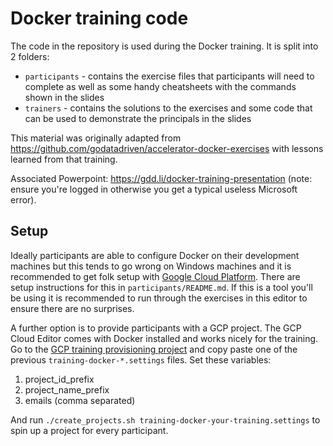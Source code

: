 # Docker training code

The code in the repository is used during the Docker training. It is split into 2 folders:
- `participants` - contains the exercise files that participants will need to complete as well 
as some handy cheatsheets with the commands shown in the slides
- `trainers` - contains the solutions to the exercises and some code that can be used to demonstrate
the principals in the slides

This material was originally adapted from https://github.com/godatadriven/accelerator-docker-exercises with lessons learned from that training.

Associated Powerpoint: https://gdd.li/docker-training-presentation (note: ensure you're logged in otherwise you get a typical useless Microsoft error).

## Setup

Ideally participants are able to configure Docker on their development machines but this tends to go wrong on Windows machines
and it is recommended to get folk setup with [Google Cloud Platform](https://cloud.google.com/shell).  There are setup instructions for this in `participants/README.md`.  If this is a tool you'll be using it is recommended to run through the exercises in this editor
to ensure there are no surprises.

A further option is to provide participants with a GCP project. The GCP Cloud Editor comes with Docker installed and works nicely for the training. Go to the [GCP training provisioning project](https://github.com/godatadriven/gcp-training-provisioning) and copy paste one of the previous `training-docker-*.settings` files. Set these variables:

1. project_id_prefix
2. project_name_prefix
3. emails (comma separated)

And run `./create_projects.sh training-docker-your-training.settings` to spin up a project for every participant.
